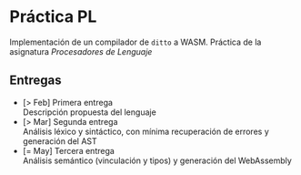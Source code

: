 # Práctica PL

Implementación de un compilador de `ditto` a WASM. Práctica de la asignatura *Procesadores de Lenguaje*

## Entregas
 - [> Feb] Primera entrega  
   Descripción propuesta del lenguaje
 - [> Mar] Segunda entrega  
   Análisis léxico y sintáctico, con mínima recuperación de errores y generación del AST
 - [= May] Tercera entrega  
   Análisis semántico (vinculación y tipos) y generación del WebAssembly
